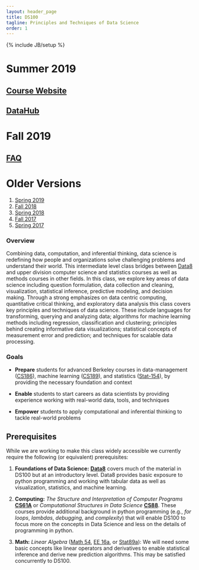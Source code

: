 ```yaml
---
layout: header_page
title: DS100
tagline: Principles and Techniques of Data Science
order: 1
---
```


{% include JB/setup %}

# Summer 2019

## [Course Website](su19)

## [DataHub](http://data100.datahub.berkeley.edu)

# Fall 2019

## [FAQ](fa19faq)

# Older Versions

1. [Spring 2019](sp19)
1. [Fall 2018](fa18)
1. [Spring 2018](sp18)
1. [Fall 2017](fa17)
1. [Spring 2017](sp17)

### Overview

Combining data, computation, and inferential thinking, data science is redefining how people and organizations solve challenging problems and understand their world.
This intermediate level class bridges between [Data8](http://data8.org/fa16/) and upper division computer science and statistics courses as well as methods courses in other fields.
In this class, we explore key areas of data science including question formulation, data collection and cleaning, visualization, statistical inference, predictive modeling, and decision making.​
Through a strong emphasizes on data centric computing, quantitative critical thinking, and exploratory data analysis this class covers key principles and techniques of data science.
These include languages for transforming, querying and analyzing data; algorithms for machine learning methods including regression, classification and clustering; principles behind creating informative data visualizations; statistical concepts of measurement error and prediction; and techniques for scalable data processing.

### Goals

- **Prepare** students for advanced Berkeley courses in data-management ([CS186](http://www.cs186berkeley.net)), machine learning ([CS189](https://people.eecs.berkeley.edu/~jrs/189/)), and statistics ([Stat-154](http://www.stat.berkeley.edu/~rabbee/s154/)), by providing the necessary foundation and context

- **Enable** students to start careers as data scientists by providing experience working with real-world data, tools, and techniques

- **Empower** students to apply computational and inferential thinking to tackle real-world problems

## Prerequisites

While we are working to make this class widely accessible we currently require the following (or equivalent) prerequisites:

1. **Foundations of Data Science:** [**Data8**](http://data8.org/fa16/) covers much of the material in DS100 but at an introductory level. Data8 provides basic exposure to python programming and working with tabular data as well as visualization, statistics, and machine learning.

1. **Computing:** _The Structure and Interpretation of Computer Programs_ [**CS61A**](http://cs61a.org) or _Computational Structures in Data Science_ [**CS88**](http://cs88-website.github.io). These courses provide additional background in python programming (e.g., _for loops_, _lambdas_, _debugging_, and _complexity_) that will enable DS100 to focus more on the concepts in Data Science and less on the details of programming in python.

1. **Math:** _Linear Algebra_ ([Math 54](https://math.berkeley.edu/~nadler/54fall2015.html), [EE 16a](http://inst.eecs.berkeley.edu/~ee16a/fa16/), or [Stat89a](https://www.stat.berkeley.edu/~mmahoney/s18-lads/)): We will need some basic concepts like linear operators and derivatives to enable statistical inference and derive new prediction algorithms. This may be satisfied concurrently to DS100.
